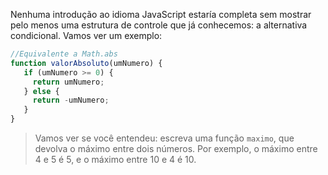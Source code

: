 Nenhuma introdução ao idioma JavaScript estaría completa sem mostrar pelo menos uma estrutura de controle que já conhecemos: a alternativa condicional. Vamos ver um exemplo:

``` javascript
//Equivalente a Math.abs
function valorAbsoluto(umNumero) {
   if (umNumero >= 0) {
     return umNumero;
   } else {
     return -umNumero;
   }
}
```


> Vamos ver se você entendeu: escreva uma função `maximo`, que devolva o máximo entre dois números. Por exemplo, o máximo entre 4 e 5 é 5, e o máximo entre 10 e 4 é 10.
